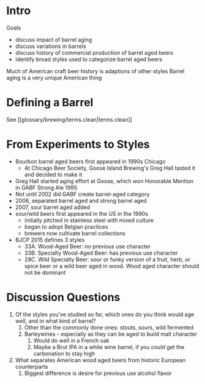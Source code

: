 # Intro

Goals
- discuss impact of barrel aging
- discuss variations in barrels
- discuss history of commercial production of barrel aged beers
- identify broad styles used to categorize barrel aged beers

Much of American craft beer history is adaptions of other styles
Barrel aging is a very unique American thing

# Defining a Barrel

See [[glossary/brewing/terms.clean|terms.clean]]


# From Experiments to Styles

- Bourbon barrel aged beers first appeared in 1990s Chicago
	- At Chicago Beer Society, Goose Island Brewing's Greg Hall tasted it and decided to make it
- Greg Hall started aging effort at Goose, which won Honorable Mention in GABF Strong Ale 1995
- Not until 2002 did GABF create barrel-aged category
- 2006, separated barrel aged and strong barrel aged
- 2007, sour barrel aged added
- sour/wild beers first appeared in the US in the 1990s
	- initially pitched in stainless steel with mixed culture
	- began to adopt Belgian practices
	- brewers now cultivate barrel collections
- BJCP 2015 defines 3 styles
	- 33A. Wood-Aged Beer: no previous use character
	- 33B. Specialty Wood-Aged Beer: has previous use character
	- 28C. Wild Specialty Beer: sour or funky version of a fruit, herb, or spice beer or a wild beer aged in wood. Wood aged character should not be dominant

# Discussion Questions

1. Of the styles you've studied so far, which ones do you think would age well, and in what kind of barrel?
	1. Other than the commonly done ones: stouts, sours, wild fermented
	2. Barleywines - especially as they can be aged to build malt character
		1. Would do well in a French oak
		2. Maybe a Brut IPA in a white wine barrel, if you could get the carbonation to stay high
2. What separates American wood aged beers from historic European counterparts
	1. Biggest difference is desire for previous use alcohol flavor